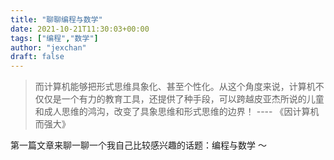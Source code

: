 ```yaml
---
title: "聊聊编程与数学"
date: 2021-10-21T11:30:03+00:00
tags: ["编程","数学"]
author: "jexchan"
draft: false
---
```


> 而计算机能够把形式思维具象化、甚至个性化。从这个角度来说，计算机不仅仅是一个有力的教育工具，还提供了种手段，可以跨越皮亚杰所说的儿童和成人思维的鸿沟，改变了具象思维和形式思维的边界！ ---- 《因计算机而强大》

第一篇文章来聊一聊一个我自己比较感兴趣的话题：编程与数学 ～